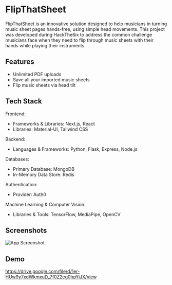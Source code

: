
# FlipThatSheet

FlipThatSheet is an innovative solution designed to help musicians in turning music sheet pages hands-free, using simple head movements. This project was developed during HackThe6ix to address the common challenge musicians face when they need to flip through music sheets with their hands while playing their instruments.


## Features

- Unlimited PDF uploads
- Save all your imported music sheets
- Flip music sheets via head tilt


## Tech Stack

Frontend: 
- Frameworks & Libraries: Next.js, React
- Libraries: Material-UI, Tailwind CSS

Backend: 
- Languages & Frameworks: Python, Flask, Express, Node.js

Databases: 
- Primary Database: MongoDB
- In-Memory Data Store: Redis

Authentication: 
- Provider: Auth0

Machine Learning & Computer Vision: 
- Libraries & Tools: TensorFlow, MediaPipe, OpenCV

## Screenshots

![App Screenshot](https://github.com/derekjytan/FlipThatSheet/raw/main/FlipThatSheet.png)


## Demo

https://drive.google.com/file/d/1er-HUw9y7xdWkmxuD_7f0Z2eg0hpYiJX/view


